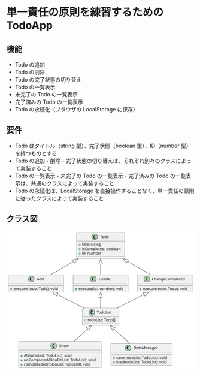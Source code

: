 # 単一責任の原則を練習するための TodoApp

## 機能

- Todo の追加
- Todo の削除
- Todo の完了状態の切り替え
- Todo の一覧表示
- 未完了の Todo の一覧表示
- 完了済みの Todo の一覧表示
- Todo の永続化（ブラウザの LocalStorage に保存）

## 要件

- Todo はタイトル（string 型）、完了状態（boolean 型）、ID（number 型）を持つものとする
- Todo の追加・削除・完了状態の切り替えは、それぞれ別々のクラスによって実装すること
- Todo の一覧表示・未完了の Todo の一覧表示・完了済みの Todo の一覧表示は、共通のクラスによって実装すること
- Todo の永続化は、LocalStorage を直接操作することなく、単一責任の原則に従ったクラスによって実装すること

## クラス図

![クラス図](out/todo/todo.svg)
